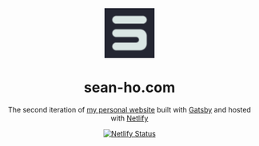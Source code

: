 <div align="center">
  <img alt="Logo" src="https://raw.githubusercontent.com/seanho96/portfolio-v2/master/src/images/logo.png" width="100" />
</div>
<h1 align="center">
  sean-ho.com
</h1>
<p align="center">
  The second iteration of <a href="https://sean-ho.com" target="_blank">my personal website</a> built with <a href="https://www.gatsbyjs.org/" target="_blank">Gatsby</a> and hosted with <a href="https://www.netlify.com/" target="_blank">Netlify</a>
</p>
<p align="center">
  <a href="https://app.netlify.com/sites/sean-ho/deploys" target="_blank">
    <img src="https://api.netlify.com/api/v1/badges/9df091e3-d06e-4227-8df1-ea2738aaf4ae/deploy-status" alt="Netlify Status" />
  </a>
</p>

